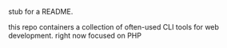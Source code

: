 stub for a README.

this repo containers a collection of often-used CLI tools for web development. right now focused on PHP
